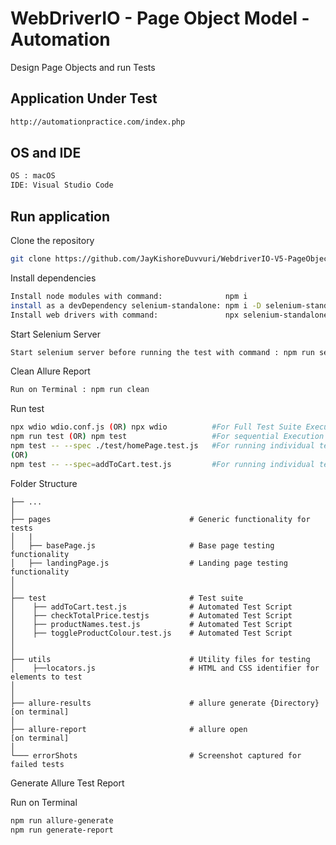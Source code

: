 # WebDriverIO - Page Object Model - Automation

Design Page Objects and run Tests

## Application Under Test
```bash
http://automationpractice.com/index.php
```

## OS and IDE
```bash
OS : macOS
IDE: Visual Studio Code
```

## Run application

Clone the repository

```bash
git clone https://github.com/JayKishoreDuvvuri/WebdriverIO-V5-PageObjects-CrossBrowser-Automation
```

Install dependencies

```bash
Install node modules with command:              npm i
install as a devDependency selenium-standalone: npm i -D selenium-standalone
Install web drivers with command:               npx selenium-standalone install 
```

Start Selenium Server

```bash
Start selenium server before running the test with command : npm run selenium-server (OR) npx selenium-standalone start
```

Clean Allure Report

```bash
Run on Terminal : npm run clean
```

Run test

```bash
npx wdio wdio.conf.js (OR) npx wdio          #For Full Test Suite Execution Sequentially (OR) Parallel
npm run test (OR) npm test                   #For sequential Execution of tests
npm test -- --spec ./test/homePage.test.js   #For running individual test
(OR)
npm test -- --spec=addToCart.test.js         #For running individual test
```

Folder Structure

    ├── ...
    │
    ├── pages                               # Generic functionality for tests
    │   |
    │   ├── basePage.js                     # Base page testing functionality
    │   ├── landingPage.js                  # Landing page testing functionality
    │
    │
    ├── test                                # Test suite
    │    ├── addToCart.test.js              # Automated Test Script
    │    ├── checkTotalPrice.testjs         # Automated Test Script
    │    ├── productNames.test.js           # Automated Test Script
    │    ├── toggleProductColour.test.js    # Automated Test Script
    │
    │
    ├── utils                               # Utility files for testing
    │    ├──locators.js                     # HTML and CSS identifier for elements to test
    │
    │
    ├── allure-results                      # allure generate {Directory} [on terminal]
    │
    ├── allure-report                       # allure open                 [on terminal]
    │
    └─── errorShots                         # Screenshot captured for failed tests

Generate Allure Test Report

Run on Terminal
```bash
npm run allure-generate
npm run generate-report
```
